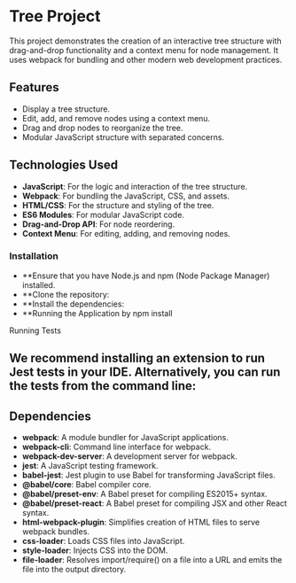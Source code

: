 # Tree Project

This project demonstrates the creation of an interactive tree structure with drag-and-drop functionality and a context menu for node management. It uses webpack for bundling and other modern web development practices.

## Features
- Display a tree structure.
- Edit, add, and remove nodes using a context menu.
- Drag and drop nodes to reorganize the tree.
- Modular JavaScript structure with separated concerns.

## Technologies Used
- **JavaScript**: For the logic and interaction of the tree structure.
- **Webpack**: For bundling the JavaScript, CSS, and assets.
- **HTML/CSS**: For the structure and styling of the tree.
- **ES6 Modules**: For modular JavaScript code.
- **Drag-and-Drop API**: For node reordering.
- **Context Menu**: For editing, adding, and removing nodes.

### Installation
- **Ensure that you have Node.js and npm (Node Package Manager) installed.
- **Clone the repository:
- **Install the dependencies:
- **Running the Application by npm install 

Running Tests
## We recommend installing an extension to run Jest tests in your IDE. Alternatively, you can run the tests from the command line:

## Dependencies
- **webpack**: A module bundler for JavaScript applications.
- **webpack-cli**: Command line interface for webpack.
- **webpack-dev-server**: A development server for webpack.
- **jest**: A JavaScript testing framework.
- **babel-jest**: Jest plugin to use Babel for transforming JavaScript files.
- **@babel/core**: Babel compiler core.
- **@babel/preset-env**: A Babel preset for compiling ES2015+ syntax.
- **@babel/preset-react**: A Babel preset for compiling JSX and other React syntax.
- **html-webpack-plugin**: Simplifies creation of HTML files to serve webpack bundles.
- **css-loader**: Loads CSS files into JavaScript.
- **style-loader**: Injects CSS into the DOM.
- **file-loader**: Resolves import/require() on a file into a URL and emits the file into the output directory.

